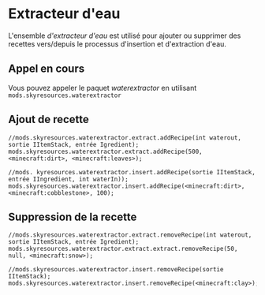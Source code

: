# Extracteur d'eau

L'ensemble *d'extracteur d'eau* est utilisé pour ajouter ou supprimer des recettes vers/depuis le processus d'insertion et d'extraction d'eau.

## Appel en cours

Vous pouvez appeler le paquet *waterextractor* en utilisant `mods.skyresources.waterextractor`

## Ajout de recette

```zenscript
//mods.skyresources.waterextractor.extract.addRecipe(int waterout, sortie IItemStack, entrée Igredient);
mods.skyresources.waterextractor.extract.addRecipe(500, <minecraft:dirt>, <minecraft:leaves>);

//mods. kyresources.waterextractor.insert.addRecipe(sortie IItemStack, entrée IIngredient, int waterIn));
mods.skyresources.waterextractor.insert.addRecipe(<minecraft:dirt>, <minecraft:cobblestone>, 100);
```

## Suppression de la recette

```zenscript
//mods.skyresources.waterextractor.extract.removeRecipe(int waterout, sortie IItemStack, entrée Igredient);
mods.skyresources.waterextractor.extract.extract.removeRecipe(50, null, <minecraft:snow>);

//mods.skyresources.waterextractor.insert.removeRecipe(sortie IItemStack);
mods.skyresources.waterextractor.insert.removeRecipe(<minecraft:clay>);
```